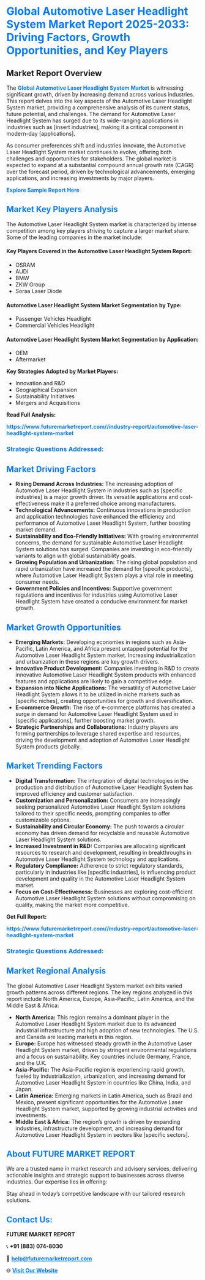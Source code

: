 <h1 style="color: #007BFF;">Global Automotive Laser Headlight System Market Report 2025-2033: Driving Factors, Growth Opportunities, and Key Players</h1>

<section id="overview">
<h2>Market Report Overview</h2>
<p>The <a href="https://www.futuremarketreport.com//industry-report/automotive-laser-headlight-system-market" style="color: #007BFF; text-decoration: none;"><strong>Global Automotive Laser Headlight System Market</strong></a> is witnessing significant growth, driven by increasing demand across various industries. This report delves into the key aspects of the Automotive Laser Headlight System market, providing a comprehensive analysis of its current status, future potential, and challenges. The demand for Automotive Laser Headlight System has surged due to its wide-ranging applications in industries such as [insert industries], making it a critical component in modern-day [applications].</p>
<p>As consumer preferences shift and industries innovate, the Automotive Laser Headlight System market continues to evolve, offering both challenges and opportunities for stakeholders. The global market is expected to expand at a substantial compound annual growth rate (CAGR) over the forecast period, driven by technological advancements, emerging applications, and increasing investments by major players.</p>
</section>

<section id="overview">
<p><a href="https://www.futuremarketreport.com//request-sample/reportId=48183" style="color: #007BFF; text-decoration: none;"><strong>Explore Sample Report Here</strong></a></p>
</section>

<section id="key-players">
<h2 style="color: #007BFF;">Market Key Players Analysis</h2>
<p>The Automotive Laser Headlight System market is characterized by intense competition among key players striving to capture a larger market share. Some of the leading companies in the market include:</p>
<h4>Key Players Covered in the Automotive Laser Headlight System Report:</h4>
<ul><li>OSRAM</li><li>AUDI</li><li>BMW</li><li>ZKW Group</li><li>Soraa Laser Diode</li></ul>
<h4>Automotive Laser Headlight System Market Segmentation by Type:</h4>
<ul><li>Passenger Vehicles Headlight</li><li>Commercial Vehicles Headlight</li></ul>

<h4>Automotive Laser Headlight System Market Segmentation by Application:</h4>
<ul><li>OEM</li><li>Aftermarket</li></ul>
<p><strong>Key Strategies Adopted by Market Players:</strong></p>
<ul>
<li>Innovation and R&D</li>
<li>Geographical Expansion</li>
<li>Sustainability Initiatives</li>
<li>Mergers and Acquisitions</li>
</ul>
</section>

<section>
<p><strong>Read Full Analysis: </strong></p><a href="https://www.futuremarketreport.com//industry-report/automotive-laser-headlight-system-market" style="color: #007BFF; text-decoration: none;"><strong>https://www.futuremarketreport.com//industry-report/automotive-laser-headlight-system-market</strong></a>
<h3 style="color: #007BFF;">Strategic Questions Addressed:</h3>
</section>

<section id="driving-factors">
<h2 style="color: #007BFF;">Market Driving Factors</h2>
<ul>
<li><strong>Rising Demand Across Industries:</strong> The increasing adoption of Automotive Laser Headlight System in industries such as [specific industries] is a major growth driver. Its versatile applications and cost-effectiveness make it a preferred choice among manufacturers.</li>
<li><strong>Technological Advancements:</strong> Continuous innovations in production and application technologies have enhanced the efficiency and performance of Automotive Laser Headlight System, further boosting market demand.</li>
<li><strong>Sustainability and Eco-Friendly Initiatives:</strong> With growing environmental concerns, the demand for sustainable Automotive Laser Headlight System solutions has surged. Companies are investing in eco-friendly variants to align with global sustainability goals.</li>
<li><strong>Growing Population and Urbanization:</strong> The rising global population and rapid urbanization have increased the demand for [specific products], where Automotive Laser Headlight System plays a vital role in meeting consumer needs.</li>
<li><strong>Government Policies and Incentives:</strong> Supportive government regulations and incentives for industries using Automotive Laser Headlight System have created a conducive environment for market growth.</li>
</ul>
</section>

<section id="growth-opportunities">
<h2 style="color: #007BFF;">Market Growth Opportunities</h2>
<ul>
<li><strong>Emerging Markets:</strong> Developing economies in regions such as Asia-Pacific, Latin America, and Africa present untapped potential for the Automotive Laser Headlight System market. Increasing industrialization and urbanization in these regions are key growth drivers.</li>
<li><strong>Innovative Product Development:</strong> Companies investing in R&D to create innovative Automotive Laser Headlight System products with enhanced features and applications are likely to gain a competitive edge.</li>
<li><strong>Expansion into Niche Applications:</strong> The versatility of Automotive Laser Headlight System allows it to be utilized in niche markets such as [specific niches], creating opportunities for growth and diversification.</li>
<li><strong>E-commerce Growth:</strong> The rise of e-commerce platforms has created a surge in demand for Automotive Laser Headlight System used in [specific applications], further boosting market growth.</li>
<li><strong>Strategic Partnerships and Collaborations:</strong> Industry players are forming partnerships to leverage shared expertise and resources, driving the development and adoption of Automotive Laser Headlight System products globally.</li>
</ul>
</section>

<section id="trending-factors">
<h2 style="color: #007BFF;">Market Trending Factors</h2>
<ul>
<li><strong>Digital Transformation:</strong> The integration of digital technologies in the production and distribution of Automotive Laser Headlight System has improved efficiency and customer satisfaction.</li>
<li><strong>Customization and Personalization:</strong> Consumers are increasingly seeking personalized Automotive Laser Headlight System solutions tailored to their specific needs, prompting companies to offer customizable options.</li>
<li><strong>Sustainability and Circular Economy:</strong> The push towards a circular economy has driven demand for recyclable and reusable Automotive Laser Headlight System solutions.</li>
<li><strong>Increased Investment in R&D:</strong> Companies are allocating significant resources to research and development, resulting in breakthroughs in Automotive Laser Headlight System technology and applications.</li>
<li><strong>Regulatory Compliance:</strong> Adherence to strict regulatory standards, particularly in industries like [specific industries], is influencing product development and quality in the Automotive Laser Headlight System market.</li>
<li><strong>Focus on Cost-Effectiveness:</strong> Businesses are exploring cost-efficient Automotive Laser Headlight System solutions without compromising on quality, making the market more competitive.</li>
</ul>
</section>

<section>
<p><strong>Get Full Report: </strong></p><a href="https://www.futuremarketreport.com//industry-report/automotive-laser-headlight-system-market" style="color: #007BFF; text-decoration: none;"><strong>https://www.futuremarketreport.com//industry-report/automotive-laser-headlight-system-market</strong></a>
<h3 style="color: #007BFF;">Strategic Questions Addressed:</h3>
</section>


<section id="regional-analysis">
<h2 style="color: #007BFF;">Market Regional Analysis</h2>
<p>The global Automotive Laser Headlight System market exhibits varied growth patterns across different regions. The key regions analyzed in this report include North America, Europe, Asia-Pacific, Latin America, and the Middle East & Africa:</p>
<ul>
<li><strong>North America:</strong> This region remains a dominant player in the Automotive Laser Headlight System market due to its advanced industrial infrastructure and high adoption of new technologies. The U.S. and Canada are leading markets in this region.</li>
<li><strong>Europe:</strong> Europe has witnessed steady growth in the Automotive Laser Headlight System market, driven by stringent environmental regulations and a focus on sustainability. Key countries include Germany, France, and the U.K.</li>
<li><strong>Asia-Pacific:</strong> The Asia-Pacific region is experiencing rapid growth, fueled by industrialization, urbanization, and increasing demand for Automotive Laser Headlight System in countries like China, India, and Japan.</li>
<li><strong>Latin America:</strong> Emerging markets in Latin America, such as Brazil and Mexico, present significant opportunities for the Automotive Laser Headlight System market, supported by growing industrial activities and investments.</li>
<li><strong>Middle East & Africa:</strong> The region’s growth is driven by expanding industries, infrastructure development, and increasing demand for Automotive Laser Headlight System in sectors like [specific sectors].</li>
</ul>
</section>

<footer>
<h2 style="color: #007BFF;">About FUTURE MARKET REPORT</h2>
<p>We are a trusted name in market research and advisory services, delivering actionable insights and strategic support to businesses across diverse industries. Our expertise lies in offering:</p>

<p>Stay ahead in today’s competitive landscape with our tailored research solutions.</p>

<h2 style="color: #007BFF;">Contact Us:</h2>
<p><strong>FUTURE MARKET REPORT</strong></p>
<p>📞 <strong>+91 (883) 074-8030</strong></p>
<p>📧 <strong><a href="mailto:help@futuremarketreport.com" style="color: #007BFF;">help@futuremarketreport.com</a></strong></p>
<p>🌐 <strong><a href="https://www.futuremarketreport.com/" style="color: #007BFF;">Visit Our Website</a></strong></p>
</footer>